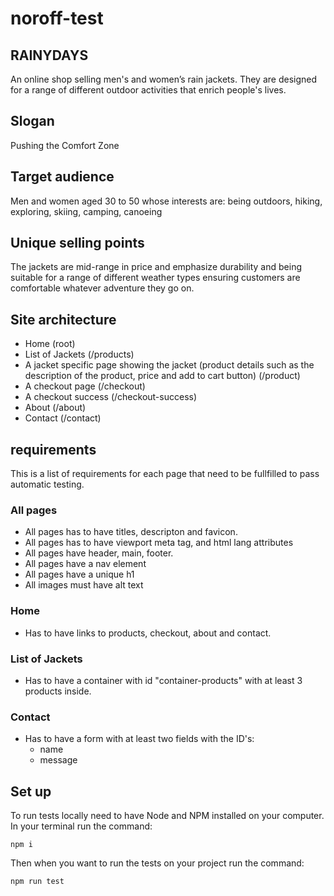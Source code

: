# noroff-test

## RAINYDAYS

An online shop selling men's and women’s rain jackets. They are designed for a range of different outdoor activities that enrich people's lives.

## Slogan

Pushing the Comfort Zone

## Target audience

Men and women aged 30 to 50 whose interests are: being outdoors, hiking, exploring, skiing, camping, canoeing

## Unique selling points

The jackets are mid-range in price and emphasize durability and being suitable for a range of different weather types ensuring customers are comfortable whatever adventure they go on.

## Site architecture

- Home (root)
- List of Jackets (/products)
- A jacket specific page showing the jacket (product details such as the description of the product, price and add to cart button) (/product)
- A checkout page (/checkout)
- A checkout success (/checkout-success)
- About (/about)
- Contact (/contact)

## requirements

This is a list of requirements for each page that need to be fullfilled to pass automatic testing.

### All pages

- All pages has to have titles, descripton and favicon.
- All pages has to have viewport meta tag, and html lang attributes
- All pages have header, main, footer.
- All pages have a nav element
- All pages have a unique h1
- All images must have alt text

### Home

- Has to have links to products, checkout, about and contact.

### List of Jackets

- Has to have a container with id "container-products" with at least 3 products inside.

### Contact

- Has to have a form with at least two fields with the ID's:
  - name
  - message

## Set up

To run tests locally need to have Node and NPM installed on your computer.
In your terminal run the command:

`npm i`

Then when you want to run the tests on your project run the command:

`npm run test`
